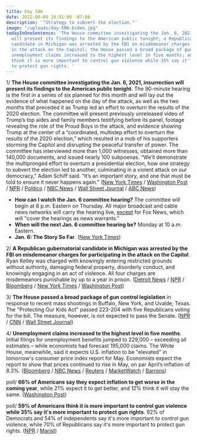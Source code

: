 ```yaml
---
title: Day 506
date: 2022-06-09 14:51:00 -07:00
description: '"Strategy to subvert the election."'
image: "/uploads/day-506-biden.jpg"
todayInOneSentence: 'The House committee investigating the Jan. 6, 2021, insurrection
  will present its findings to the American public tonight; a Republican gubernatorial
  candidate in Michigan was arrested by the FBI on misdemeanor charges for participating
  in the attack on the Capitol; the House passed a broad package of gun control legislation;
  unemployment claims increased to the highest level in five months; and 59% of Americans
  think it is more important to control gun violence while 35% say it''s more important
  to protect gun rights. '
---
```


1/ **The House committee investigating the Jan. 6, 2021, insurrection will present its findings to the American public tonight**. The 90-minute hearing is the first in a series of six planned for this month and will lay out the evidence of what happened on the day of the attack, as well as the two months that preceded it as Trump led an effort to overturn the results of the 2020 election. The committee will present previously unreleased video of Trump’s top aides and family members testifying before its panel, footage revealing the role of the Proud Boys in the attack, and evidence showing Trump at the center of a “coordinated, multistep effort to overturn the results of the 2020 election,” which resulted in a mob of his supporters storming the Capitol and disrupting the peaceful transfer of power. The committee has interviewed more than 1,000 witnesses, obtained more than 140,000 documents, and issued nearly 100 subpoenas. “We’ll demonstrate the multipronged effort to overturn a presidential election, how one strategy to subvert the election led to another, culminating in a violent attack on our democracy,” Adam Schiff said. “It’s an important story, and one that must be told to ensure it never happens again.” ([New York Times](https://www.nytimes.com/2022/06/09/us/politics/trump-jan-6-hearings.html) / [Washington Post](https://www.washingtonpost.com/politics/2022/06/09/capitol-attack-house-hearing/) / [NPR](https://www.npr.org/2022/06/09/1103285129/key-questions-the-jan-6-committee-will-tackle-in-its-hearings) / [Politico](https://www.politico.com/news/2022/06/09/jan-6-committee-pre-planning-capitol-violence-00038500) / [NBC News](https://www.nbcnews.com/politics/congress/preview-jan-6-panel-hypes-first-public-hearing-rcna32618) / [Wall Street Journal](https://www.wsj.com/articles/jan-6-committee-hearing-on-capitol-riot-set-to-feature-video-interviews-and-live-testimony-11654765200) / [ABC News](https://abcnews.go.com/Politics/video-obtained-jan-committee-shows-scenes-capitol-violence/story?id=85270535))

* **How can I watch the Jan. 6 committee hearing?** The committee will begin at 8 p.m. Eastern on Thursday. All major broadcast and cable news networks will carry the hearing live, [except](https://www.salon.com/2022/06/07/jan-6-blackout-fox-news-refuses-to-air-hearings-as-plans-counterprogramming-to-defend/) for Fox News, which will "cover the hearings as news warrants."
* **When will the next Jan. 6 committee hearing be?** Monday at 10 a.m. Eastern.
* **Jan. 6: The Story So Far**. ([New York Times](https://www.nytimes.com/interactive/2022/us/politics/jan-6-timeline.html))

2/ **A Republican gubernatorial candidate in Michigan was arrested by the FBI on misdemeanor charges for participating in the attack on the Capitol**. Ryan Kelley was charged with knowingly entering restricted grounds without authority, damaging federal property, disorderly conduct, and knowingly engaging in an act of violence. All four charges are misdemeanors punishable by up to a year in prison. ([Detroit News](https://www.detroitnews.com/story/news/local/michigan/2022/06/09/ryan-kelley-michigan-republican-gop-governor-candidate-arrested/7566967001/) / [NPR](https://www.npr.org/2022/06/09/1103925150/michigan-candidate-for-governor-ryan-kelley-arrested-by-fbi-for-jan-6-involvemen) / [Bloomberg](https://www.bloomberg.com/news/articles/2022-06-09/michigan-gop-gubernatorial-candidate-kelley-arrested-over-jan-6?srnd=premium&sref=MIBMEEoj) / [New York Times](https://www.nytimes.com/2022/06/09/us/politics/ryan-kelley-michigan-governor-arrest-jan-6.html) / [Washington Post](https://www.washingtonpost.com/national-security/2022/06/09/ryan-kelley-arrested-michigan-jan-6/))
 
3/ **The House passed a broad package of gun control legislation** in response to recent mass shootings in Buffalo, New York, and Uvalde, Texas. The "Protecting Our Kids Act" passed 223-204 with five Republicans voting for the bill. The measure, however, is not expected to pass the Senate. ([NPR](https://www.npr.org/2022/06/08/1103862176/house-passes-gun-control-bill-buffalo-uvalde-shootings) / [CNN](https://www.cnn.com/2022/06/08/politics/house-gun-reform-package-vote/index.html) / [Wall Street Journal](https://www.wsj.com/articles/house-to-vote-on-democrats-gun-measures-as-senate-talks-continue-11654719702?mod=hp_listb_pos5))

4/ **Unemployment claims increased to the highest level in five months**. Initial filings for unemployment benefits jumped to 229,000 – exceeding all estimates – while economists had forecast 195,000 claims. The White House, meanwhile, said it expects U.S. inflation to be "elevated" in tomorrow's consumer price index report for May. Economists expect the report to show that prices continued to rise in May, on par April’s inflation of 8.3%. ([Bloomberg](https://www.bloomberg.com/news/articles/2022-06-09/us-jobless-claims-rose-last-week-by-most-since-july-2021?sref=MIBMEEoj) / [NBC News](https://www.nbcnews.com/politics/white-house/white-house-braces-bad-inflation-numbers-republicans-ramp-attacks-rcna32758) / [Reuters](https://www.reuters.com/markets/us/us-weekly-jobless-claims-rise-more-than-expected-2022-06-09/) / [MarketWatch](https://www.marketwatch.com/story/u-s-unemployment-claims-jump-27-000-to-five-month-high-of-229-000-11654778599) / [Barrons](https://www.barrons.com/amp/news/w-house-expects-may-inflation-to-be-elevated-01654731007))

poll/ **66% of Americans say they expect inflation to get worse in the coming year**, while 21% expect it to get better, and 12% think it will stay the same. ([Washington Post](https://www.washingtonpost.com/business/2022/06/09/inflation-worse-poll-americans/))

poll/ **59% of Americans think it is more important to control gun violence while 35% say it's more important to protect gun rights**. 92% of Democrats and 54% of independents say it's more important to control gun violence, while 70% of Republicans say it's more important to protect gun rights. ([NPR](https://www.npr.org/2022/06/09/1103661684/gun-control-npr-pbs-marist-survey-uvalde-buffalo-biden) / [Marist](https://maristpoll.marist.edu/polls/npr-pbs-newshour-marist-national-poll-gun-violence-in-the-united-states-june-2022/))
